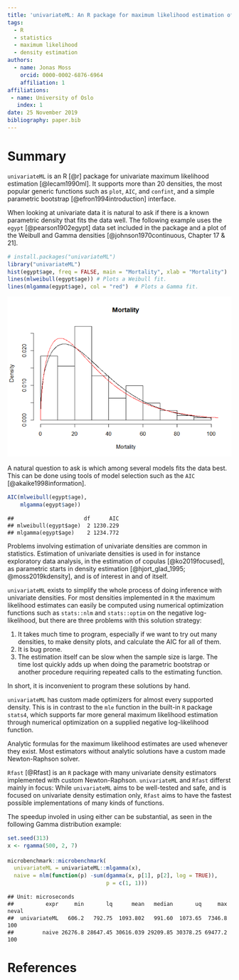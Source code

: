 ```yaml
---
title: 'univariateML: An R package for maximum likelihood estimation of univariate densities'
tags:
  - R
  - statistics
  - maximum likelihood
  - density estimation
authors:
  - name: Jonas Moss
    orcid: 0000-0002-6876-6964
    affiliation: 1
affiliations:
 - name: University of Oslo
   index: 1
date: 25 November 2019
bibliography: paper.bib
---
```


# Summary

`univariateML` is an R [@r] package for univariate maximum likelihood estimation [@lecam1990ml]. 
It supports more than 20 densities, the most popular generic functions such as `plot`, `AIC`, and `confint`, and a simple parametric bootstrap [@efron1994introduction] interface.

When looking at univariate data it is natural to ask if there is a known 
parametric density that fits the data well. The following example uses the 
`egypt` [@pearson1902egypt] data set included in the package and a plot of the Weibull and Gamma
densities [@johnson1970continuous, Chapter 17 & 21]. 


``` r
# install.packages("univariateML")
library("univariateML")
hist(egypt$age, freq = FALSE, main = "Mortality", xlab = "Mortality")
lines(mlweibull(egypt$age)) # Plots a Weibull fit.
lines(mlgamma(egypt$age), col = "red")  # Plots a Gamma fit.
```

![](paper_files/figure-gfm/figure-1.png)<!-- -->

A natural question to ask is which among several models fits the data best.
This can be done using tools of model selection such as the `AIC` [@akaike1998information].

``` r
AIC(mlweibull(egypt$age),
    mlgamma(egypt$age))
```

    ##                      df      AIC
    ## mlweibull(egypt$age)  2 1230.229
    ## mlgamma(egypt$age)    2 1234.772


Problems involving estimation of univariate densities are common in statistics. 
Estimation of univariate densities is used in for instance exploratory data analysis, 
in the estimation of copulas [@ko2019focused],
as parametric starts in density estimation [@hjort_glad_1995; @moss2019kdensity], 
and is of interest in and of itself. 

`univariateML` exists to simplify the whole process of doing inference with univariate densities.
For most densities implemented in `R` the maximum likelihood estimates can easily
be computed using numerical optimization functions such as `stats::nlm` and
`stats::optim` on the negative log-likelihood, but there are three problems 
with this solution strategy:

1. It takes much time to program, especially if we want to try out many densities, to
   make density plots, and calculate the AIC for all of them.
2. It is bug prone.
3. The estimation itself can be slow when the sample size is large. The time lost quickly adds up
   when doing the parametric bootstrap or another procedure requiring repeated calls to
   the estimating function.

In short, it is inconvenient to program these solutions by hand.

`univariateML` has custom made optimizers for almost every supported density.
This is in contrast to the `mle` function in the built-in `R` package `stats4`,
which supports far more general maximum likelihood estimation through numerical
optimization on a supplied negative log-likelihood function.

Analytic formulas for the maximum likelihood estimates are used whenever 
they exist. Most estimators without analytic solutions have a custom made 
Newton-Raphson solver. 

`Rfast` [@Rfast] is an `R` package with many univariate density estimators 
implemented with custom Newton-Raphson. `univariateML` and `Rfast` differst 
mainly in focus: While `univariateML` aims to be well-tested and safe, and is 
focused on univariate density estimation only, `Rfast` aims to have the fastest
possible implementations of many kinds of functions.

The speedup involed in using either can be substantial, as seen in the following 
Gamma distribution example:

``` r
set.seed(313)
x <- rgamma(500, 2, 7)

microbenchmark::microbenchmark(
  univariateML = univariateML::mlgamma(x),
  naive = nlm(function(p) -sum(dgamma(x, p[1], p[2], log = TRUE)),
                               p = c(1, 1)))
```

    ## Unit: microseconds
    ##          expr     min       lq      mean   median       uq     max neval
    ##  univariateML   606.2   792.75  1093.802   991.60  1073.65  7346.8   100
    ##         naive 26276.8 28647.45 30616.039 29209.85 30378.25 69477.2   100


# References